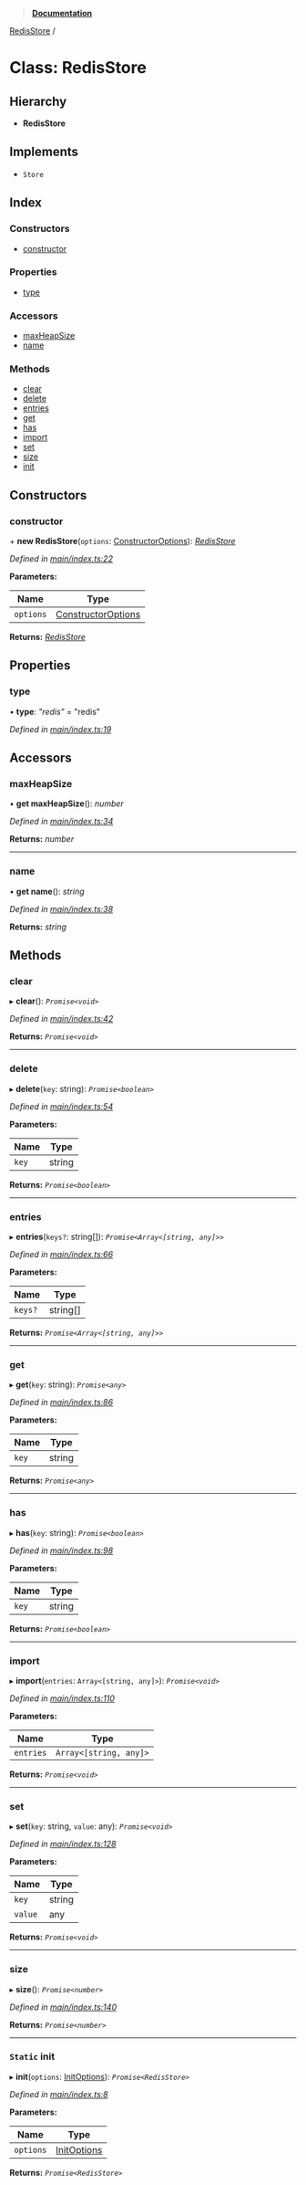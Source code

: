 > **[Documentation](../README.md)**

[RedisStore](redisstore.md) /

# Class: RedisStore

## Hierarchy

* **RedisStore**

## Implements

* `Store`

## Index

### Constructors

* [constructor](redisstore.md#constructor)

### Properties

* [type](redisstore.md#type)

### Accessors

* [maxHeapSize](redisstore.md#maxheapsize)
* [name](redisstore.md#name)

### Methods

* [clear](redisstore.md#clear)
* [delete](redisstore.md#delete)
* [entries](redisstore.md#entries)
* [get](redisstore.md#get)
* [has](redisstore.md#has)
* [import](redisstore.md#import)
* [set](redisstore.md#set)
* [size](redisstore.md#size)
* [init](redisstore.md#static-init)

## Constructors

###  constructor

\+ **new RedisStore**(`options`: [ConstructorOptions](../interfaces/constructoroptions.md)): *[RedisStore](redisstore.md)*

*Defined in [main/index.ts:22](https://github.com/badbatch/cachemap/blob/52c713b/packages/redis/src/main/index.ts#L22)*

**Parameters:**

Name | Type |
------ | ------ |
`options` | [ConstructorOptions](../interfaces/constructoroptions.md) |

**Returns:** *[RedisStore](redisstore.md)*

## Properties

###  type

• **type**: *"redis"* = "redis"

*Defined in [main/index.ts:19](https://github.com/badbatch/cachemap/blob/52c713b/packages/redis/src/main/index.ts#L19)*

## Accessors

###  maxHeapSize

• **get maxHeapSize**(): *number*

*Defined in [main/index.ts:34](https://github.com/badbatch/cachemap/blob/52c713b/packages/redis/src/main/index.ts#L34)*

**Returns:** *number*

___

###  name

• **get name**(): *string*

*Defined in [main/index.ts:38](https://github.com/badbatch/cachemap/blob/52c713b/packages/redis/src/main/index.ts#L38)*

**Returns:** *string*

## Methods

###  clear

▸ **clear**(): *`Promise<void>`*

*Defined in [main/index.ts:42](https://github.com/badbatch/cachemap/blob/52c713b/packages/redis/src/main/index.ts#L42)*

**Returns:** *`Promise<void>`*

___

###  delete

▸ **delete**(`key`: string): *`Promise<boolean>`*

*Defined in [main/index.ts:54](https://github.com/badbatch/cachemap/blob/52c713b/packages/redis/src/main/index.ts#L54)*

**Parameters:**

Name | Type |
------ | ------ |
`key` | string |

**Returns:** *`Promise<boolean>`*

___

###  entries

▸ **entries**(`keys?`: string[]): *`Promise<Array<[string, any]>>`*

*Defined in [main/index.ts:66](https://github.com/badbatch/cachemap/blob/52c713b/packages/redis/src/main/index.ts#L66)*

**Parameters:**

Name | Type |
------ | ------ |
`keys?` | string[] |

**Returns:** *`Promise<Array<[string, any]>>`*

___

###  get

▸ **get**(`key`: string): *`Promise<any>`*

*Defined in [main/index.ts:86](https://github.com/badbatch/cachemap/blob/52c713b/packages/redis/src/main/index.ts#L86)*

**Parameters:**

Name | Type |
------ | ------ |
`key` | string |

**Returns:** *`Promise<any>`*

___

###  has

▸ **has**(`key`: string): *`Promise<boolean>`*

*Defined in [main/index.ts:98](https://github.com/badbatch/cachemap/blob/52c713b/packages/redis/src/main/index.ts#L98)*

**Parameters:**

Name | Type |
------ | ------ |
`key` | string |

**Returns:** *`Promise<boolean>`*

___

###  import

▸ **import**(`entries`: `Array<[string, any]>`): *`Promise<void>`*

*Defined in [main/index.ts:110](https://github.com/badbatch/cachemap/blob/52c713b/packages/redis/src/main/index.ts#L110)*

**Parameters:**

Name | Type |
------ | ------ |
`entries` | `Array<[string, any]>` |

**Returns:** *`Promise<void>`*

___

###  set

▸ **set**(`key`: string, `value`: any): *`Promise<void>`*

*Defined in [main/index.ts:128](https://github.com/badbatch/cachemap/blob/52c713b/packages/redis/src/main/index.ts#L128)*

**Parameters:**

Name | Type |
------ | ------ |
`key` | string |
`value` | any |

**Returns:** *`Promise<void>`*

___

###  size

▸ **size**(): *`Promise<number>`*

*Defined in [main/index.ts:140](https://github.com/badbatch/cachemap/blob/52c713b/packages/redis/src/main/index.ts#L140)*

**Returns:** *`Promise<number>`*

___

### `Static` init

▸ **init**(`options`: [InitOptions](../interfaces/initoptions.md)): *`Promise<RedisStore>`*

*Defined in [main/index.ts:8](https://github.com/badbatch/cachemap/blob/52c713b/packages/redis/src/main/index.ts#L8)*

**Parameters:**

Name | Type |
------ | ------ |
`options` | [InitOptions](../interfaces/initoptions.md) |

**Returns:** *`Promise<RedisStore>`*